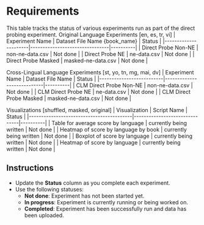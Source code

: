 # Requirements

This table tracks the status of various experiments run as part of the direct probing experiment.
Original Language Experiments [en, es, tr, vi]
| Experiment Name      | Dataset File Name {book_name}  | Status   |
|----------------------|--------------------------------|----------|
| Direct Probe Non-NE  | non-ne-data.csv                | Not done |
| Direct Probe NE      | ne-data.csv                    | Not done |
| Direct Probe Masked  | masked-ne-data.csv             | Not done |

Cross-Lingual Language Experiments [st, yo, tn, mg, mai, dv]
| Experiment Name          | Dataset File Name          | Status   |
|--------------------------|----------------------------|----------|
| CLM Direct Probe Non-NE  | non-ne-data.csv            | Not done |
| CLM Direct Probe NE      | ne-data.csv                | Not done |
| CLM Direct Probe Masked  | masked-ne-data.csv         | Not done |

Visualizations [shuffled, masked, original]
| Visualization                            | Script Name                   | Status   |
|------------------------------------------|-------------------------------|----------|
|  Table for average score by language     | currently being written       | Not done |
|  Heatmap of score by language by book    | currently being written       | Not done |
|  Boxplot of score by language            | currently being written       | Not done |
|  Heatmap of score by language            | currently being written       | Not done |

## Instructions

- Update the **Status** column as you complete each experiment.
- Use the following statuses:
  - **Not done**: Experiment has not been started yet.
  - **In progress**: Experiment is currently running or being worked on.
  - **Completed**: Experiment has been successfully run and data has been uploaded.
